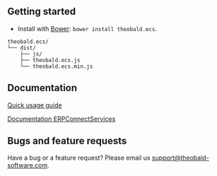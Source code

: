 ## Getting started

- Install with [Bower](http://bower.io): `bower install theobald.ecs`.

```
theobald.ecs/
└── dist/
    ├── js/
    ├── theobald.ecs.js
    └── theobald.ecs.min.js
```

## Documentation

[Quick usage guide](https://static.theobald-software.com/theobald.ecs)

[Documentation ERPConnectServices](http://help.theobald-software.com/ERPConnect-Services-EN/)

## Bugs and feature requests

Have a bug or a feature request? Please email us support@theobald-software.com.
